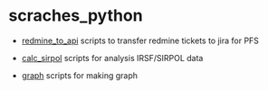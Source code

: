 # scraches_python

- [redmine_to_api](redmine_to_api) scripts to transfer redmine tickets to jira for PFS

- [calc_sirpol](calc_sirpol) scripts for analysis IRSF/SIRPOL data
- [graph](graph) scripts for making graph
